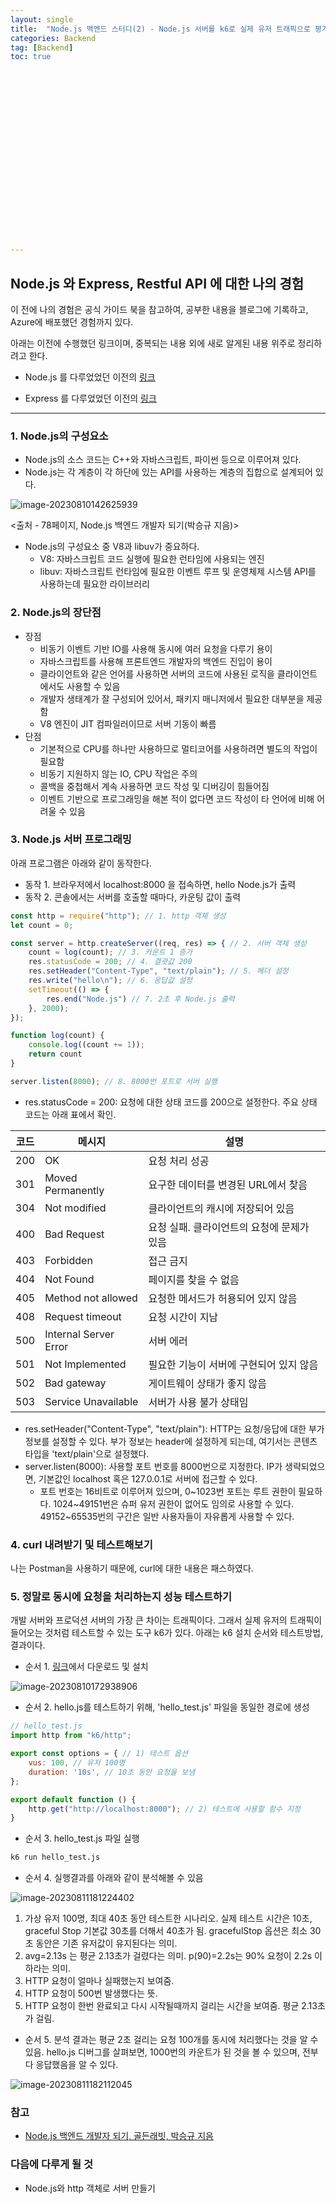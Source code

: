 ```yaml
---
layout: single
title:  "Node.js 백엔드 스터디(2) - Node.js 서버를 k6로 실제 유저 트래픽으로 평가하기"
categories: Backend
tag: [Backend]
toc: true 





















---
```


## Node.js  와 Express, Restful API 에 대한 나의 경험

이 전에 나의 경험은 공식 가이드 북을 참고하여, 공부한 내용을 블로그에 기록하고, Azure에 배포했던 경험까지 있다.

아래는 이전에 수행했던 링크이며, 중복되는 내용 외에 새로 알게된 내용 위주로 정리하려고 한다.

- Node.js 를 다루었었던 이전의 [링크](https://dkgkejdrb.github.io/r&d/a4/)

- Express 를 다루었었던 이전의 [링크](https://dkgkejdrb.github.io/r&d/a5/)

------

### 1. Node.js의 구성요소

- Node.js의 소스 코드는 C++와 자바스크립트, 파이썬 등으로 이루어져 있다.
- Node.js는 각 계층이 각 하단에 있는 API를 사용하는 계층의 집합으로 설계되어 있다.

![image-20230810142625939](../../images/2023-08-10-a24/image-20230810142625939.png)

<출처 - 78페이지, Node.js 백엔드 개발자 되기(박승규 지음)>

- Node.js의 구성요소 중 V8과 libuv가 중요하다.
  - V8: 자바스크립트 코드 실행에 필요한 런타임에 사용되는 엔진
  - libuv: 자바스크립트 런타임에 필요한 이벤트 루프 및 운영체제 시스템 API를 사용하는데 필요한 라이브러리



### 2. Node.js의 장단점

- 장점
  - 비동기 이벤트 기반 IO를 사용해 동시에 여러 요청을 다루기 용이
  - 자바스크립트를 사용해 프론트엔드 개발자의 백엔드 진입이 용이
  - 클라이언트와 같은 언어를 사용하면 서버의 코드에 사용된 로직을 클라이언트에서도 사용할 수 있음
  - 개발자 생태계가 잘 구성되어 있어서, 패키지 매니저에서 필요한 대부분을 제공함
  - V8 엔진이 JIT 컴파일러이므로 서버 기동이 빠름
- 단점
  - 기본적으로 CPU를 하나만 사용하므로 멀티코어를 사용하려면 별도의 작업이 필요함
  - 비동기 지원하지 않는 IO, CPU 작업은 주의
  - 콜백을 중첩해서 계속 사용하면 코드 작성 및 디버깅이 힘들어짐
  - 이벤트 기반으로 프로그래밍을 해본 적이 없다면 코드 작성이 타 언어에 비해 어려울 수 있음



### 3. Node.js 서버 프로그래밍

아래 프로그램은 아래와 같이 동작한다.

- 동작 1. 브라우저에서 localhost:8000 을 접속하면, hello Node.js가 출력
- 동작 2. 콘솔에서는 서버를 호출할 때마다, 카운팅 값이 출력

```javascript
const http = require("http"); // 1. http 객체 생성
let count = 0;

const server = http.createServer((req, res) => { // 2. 서버 객체 생성
    count = log(count); // 3. 카운트 1 증가
    res.statusCode = 200; // 4. 결괏값 200
    res.setHeader("Content-Type", "text/plain"); // 5. 헤더 설정
    res.write("hello\n"); // 6. 응답값 설정
    setTimeout(() => {
        res.end("Node.js") // 7. 2초 후 Node.js 출력
    }, 2000);
});

function log(count) {
    console.log((count += 1));
    return count
}

server.listen(8000); // 8. 8000번 포트로 서버 실행
```

- res.statusCode = 200: 요청에 대한 상태 코드를 200으로 설정한다. 주요 상태 코드는 아래 표에서 확인.

| 코드 | 메시지                | 설명                                       |
| ---- | --------------------- | ------------------------------------------ |
| 200  | OK                    | 요청 처리 성공                             |
| 301  | Moved Permanently     | 요구한 데이터를 변경된 URL에서 찾음        |
| 304  | Not modified          | 클라이언트의 캐시에 저장되어 있음          |
| 400  | Bad Request           | 요청 실패. 클라이언트의 요청에 문제가 있음 |
| 403  | Forbidden             | 접근 금지                                  |
| 404  | Not Found             | 페이지를 찾을 수 없음                      |
| 405  | Method not allowed    | 요청한 메서드가 허용되어 있지 않음         |
| 408  | Request timeout       | 요청 시간이 지남                           |
| 500  | Internal Server Error | 서버 에러                                  |
| 501  | Not Implemented       | 필요한 기능이 서버에 구현되어 있지 않음    |
| 502  | Bad gateway           | 게이트웨이 상태가 좋지 않음                |
| 503  | Service Unavailable   | 서버가 사용 불가 상태임                    |



- res.setHeader("Content-Type", "text/plain"): HTTP는 요청/응답에 대한 부가 정보를 설정할 수 있다. 부가 정보는 header에 설정하게 되는데, 여기서는 콘텐츠 타입을 'text/plain'으로 설정했다.
- server.listen(8000): 사용할 포트 번호를 8000번으로 지정한다. IP가 생략되었으면, 기본값인 localhost 혹은 127.0.0.1로 서버에 접근할 수 있다.
  - 포트 번호는 16비트로 이루어져 있으며, 0~1023번 포트는 루트 권한이 필요하다. 1024~49151번은 슈퍼 유저 권한이 없어도 임의로 사용할 수 있다. 49152~65535번의 구간은 일반 사용자들이 자유롭게 사용할 수 있다.



### 4. curl 내려받기 및 테스트해보기

나는 Postman을 사용하기 때문에, curl에 대한 내용은 패스하였다.



### 5. 정말로 동시에 요청을 처리하는지 성능 테스트하기

개발 서버와 프로덕션 서버의 가장 큰 차이는 트래픽이다. 그래서 실제 유저의 트래픽이 들어오는 것처럼 테스트할 수 있는 도구 k6가 있다. 아래는 k6 설치 순서와 테스트방법, 결과이다.



- 순서 1. [링크](https://k6.io/docs/get-started/installation/)에서 다운로드 및 설치

![image-20230810172938906](../../images/2023-08-10-a24/image-20230810172938906.png)



- 순서 2. hello.js를 테스트하기 위해, 'hello_test.js' 파일을 동일한 경로에 생성

```javascript
// hello_test.js
import http from "k6/http";

export const options = { // 1) 테스트 옵션
    vus: 100, // 유저 100명
    duration: '10s', // 10초 동안 요청을 보냄
};

export default function () {
    http.get("http://localhost:8000"); // 2) 테스트에 사용할 함수 지정
}
```



- 순서 3. hello_test.js 파일 실행

```bash
k6 run hello_test.js
```



- 순서 4. 실행결과를 아래와 같이 분석해볼 수 있음

![image-20230811181224402](../../images/2023-08-10-a24/image-20230811181224402.png)

1. 가상 유저 100명, 최대 40초 동안 테스트한 시나리오. 실제 테스트 시간은 10초, graceful Stop 기본값 30초를 더해서 40초가 됨. gracefulStop 옵션은 최소 30초 동안은 기존 유저값이 유지된다는 의미.
2. avg=2.13s 는 평균 2.13초가 걸렸다는 의미. p(90)=2.2s는 90% 요청이 2.2s 이하라는 의미.
3. HTTP 요청이 얼마나 실패했는지 보여줌.
4. HTTP 요청이 500번 발생했다는 뜻. 
5. HTTP 요청이 한번 완료되고 다시 시작될때까지 걸리는 시간을 보여줌. 평균 2.13초가 걸림.



- 순서 5. 분석 결과는 평균 2초 걸리는 요청 100개를 동시에 처리했다는 것을 알 수 있음. hello.js 디버그를 살펴보면, 1000번의 카운트가 된 것을 볼 수 있으며, 전부다 응답했음을 알 수 있다.

![image-20230811182112045](../../images/2023-08-10-a24/image-20230811182112045.png)



### 참고

- [Node.js 백엔드 개발자 되기, 골든래빗, 박승규 지음](https://goldenrabbit.co.kr/product/be_node_backend/)



### 다음에 다루게 될 것

- Node.js와 http 객체로 서버 만들기









